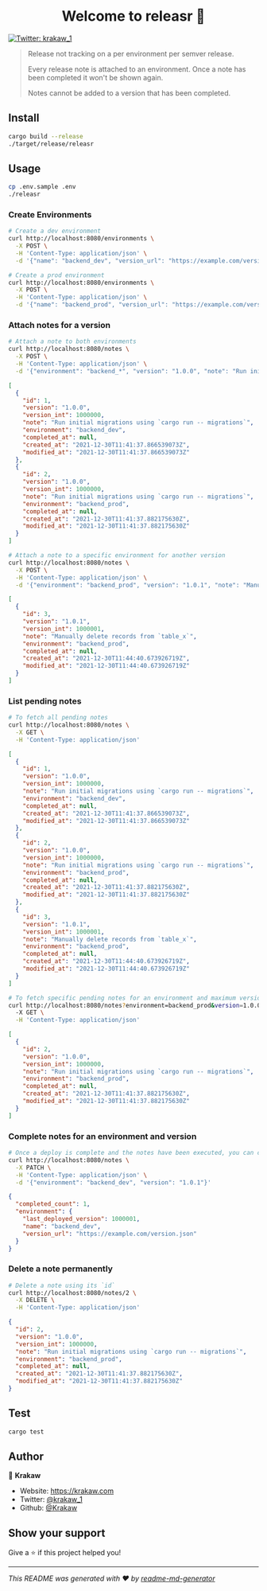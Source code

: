 <h1 align="center">Welcome to releasr 👋</h1>
<p>
  <a href="https://twitter.com/krakaw_1" target="_blank">
    <img alt="Twitter: krakaw_1" src="https://img.shields.io/twitter/follow/krakaw_1.svg?style=social" />
  </a>
</p>

> Release not tracking on a per environment per semver release.
> 
> Every release note is attached to an environment. 
> Once a note has been completed it won't be shown again. 
> 
> Notes cannot be added to a version that has been completed.  

## Install

```sh
cargo build --release
./target/release/releasr
```

## Usage

```sh
cp .env.sample .env
./releasr
```

### Create Environments
```sh
# Create a dev environment
curl http://localhost:8080/environments \
  -X POST \
  -H 'Content-Type: application/json' \
  -d '{"name": "backend_dev", "version_url": "https://example.com/version.json", "last_deployed_version": 0}'

# Create a prod environment
curl http://localhost:8080/environments \
  -X POST \
  -H 'Content-Type: application/json' \
  -d '{"name": "backend_prod", "version_url": "https://example.com/version.json", "last_deployed_version": 0}'
```

### Attach notes for a version
```sh
# Attach a note to both environments
curl http://localhost:8080/notes \
  -X POST \
  -H 'Content-Type: application/json' \
  -d '{"environment": "backend_*", "version": "1.0.0", "note": "Run initial migrations using `cargo run -- migrations`"}'
```
```json
[
  {
    "id": 1,
    "version": "1.0.0",
    "version_int": 1000000,
    "note": "Run initial migrations using `cargo run -- migrations`",
    "environment": "backend_dev",
    "completed_at": null,
    "created_at": "2021-12-30T11:41:37.866539073Z",
    "modified_at": "2021-12-30T11:41:37.866539073Z"
  },
  {
    "id": 2,
    "version": "1.0.0",
    "version_int": 1000000,
    "note": "Run initial migrations using `cargo run -- migrations`",
    "environment": "backend_prod",
    "completed_at": null,
    "created_at": "2021-12-30T11:41:37.882175630Z",
    "modified_at": "2021-12-30T11:41:37.882175630Z"
  }
]
```
```sh
# Attach a note to a specific environment for another version
curl http://localhost:8080/notes \
  -X POST \
  -H 'Content-Type: application/json' \
  -d '{"environment": "backend_prod", "version": "1.0.1", "note": "Manually delete records from `table_x`"}'
```
```json
[
  {
    "id": 3,
    "version": "1.0.1",
    "version_int": 1000001,
    "note": "Manually delete records from `table_x`",
    "environment": "backend_prod",
    "completed_at": null,
    "created_at": "2021-12-30T11:44:40.673926719Z",
    "modified_at": "2021-12-30T11:44:40.673926719Z"
  }
]
```

### List pending notes
```sh
# To fetch all pending notes
curl http://localhost:8080/notes \
  -X GET \
  -H 'Content-Type: application/json'
```
```json
[
  {
    "id": 1,
    "version": "1.0.0",
    "version_int": 1000000,
    "note": "Run initial migrations using `cargo run -- migrations`",
    "environment": "backend_dev",
    "completed_at": null,
    "created_at": "2021-12-30T11:41:37.866539073Z",
    "modified_at": "2021-12-30T11:41:37.866539073Z"
  },
  {
    "id": 2,
    "version": "1.0.0",
    "version_int": 1000000,
    "note": "Run initial migrations using `cargo run -- migrations`",
    "environment": "backend_prod",
    "completed_at": null,
    "created_at": "2021-12-30T11:41:37.882175630Z",
    "modified_at": "2021-12-30T11:41:37.882175630Z"
  },
  {
    "id": 3,
    "version": "1.0.1",
    "version_int": 1000001,
    "note": "Manually delete records from `table_x`",
    "environment": "backend_prod",
    "completed_at": null,
    "created_at": "2021-12-30T11:44:40.673926719Z",
    "modified_at": "2021-12-30T11:44:40.673926719Z"
  }
]
```
```sh
# To fetch specific pending notes for an environment and maximum version
curl http://localhost:8080/notes?environment=backend_prod&version=1.0.0 \
  -X GET \
  -H 'Content-Type: application/json'
```
```json
[
  {
    "id": 2,
    "version": "1.0.0",
    "version_int": 1000000,
    "note": "Run initial migrations using `cargo run -- migrations`",
    "environment": "backend_prod",
    "completed_at": null,
    "created_at": "2021-12-30T11:41:37.882175630Z",
    "modified_at": "2021-12-30T11:41:37.882175630Z"
  }
]
```

### Complete notes for an environment and version
```sh
# Once a deploy is complete and the notes have been executed, you can complete them.
curl http://localhost:8080/notes \
  -X PATCH \
  -H 'Content-Type: application/json' \
  -d '{"environment": "backend_dev", "version": "1.0.1"}'
```
```json
{
  "completed_count": 1,
  "environment": {
    "last_deployed_version": 1000001,
    "name": "backend_dev",
    "version_url": "https://example.com/version.json"
  }
}
```

### Delete a note permanently
```sh
# Delete a note using its `id`
curl http://localhost:8080/notes/2 \
  -X DELETE \
  -H 'Content-Type: application/json'
```
```json
{
  "id": 2,
  "version": "1.0.0",
  "version_int": 1000000,
  "note": "Run initial migrations using `cargo run -- migrations`",
  "environment": "backend_prod",
  "completed_at": null,
  "created_at": "2021-12-30T11:41:37.882175630Z",
  "modified_at": "2021-12-30T11:41:37.882175630Z"
}
```
## Test

```sh
cargo test
```

## Author

👤 **Krakaw**

* Website: https://krakaw.com
* Twitter: [@krakaw\_1](https://twitter.com/krakaw\_1)
* Github: [@Krakaw](https://github.com/Krakaw)

## Show your support

Give a ⭐️ if this project helped you!

***
_This README was generated with ❤️ by [readme-md-generator](https://github.com/kefranabg/readme-md-generator)_
